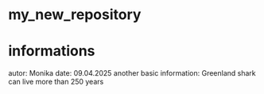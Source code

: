 # my_new_repository

# informations
autor: Monika
date: 09.04.2025
another basic information:  Greenland shark can live more than 250 years




